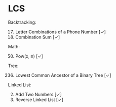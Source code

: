 # LCS
Backtracking:

  17. Letter Combinations of a Phone Number [✓]
  39. Combination Sum [✓]

Math:

  50. Pow(x, n) [✓]

Tree:

  236. Lowest Common Ancestor of a Binary Tree [✓]

Linked List:

  2. Add Two Numbers [✓]
  206. Reverse Linked List [✓]


